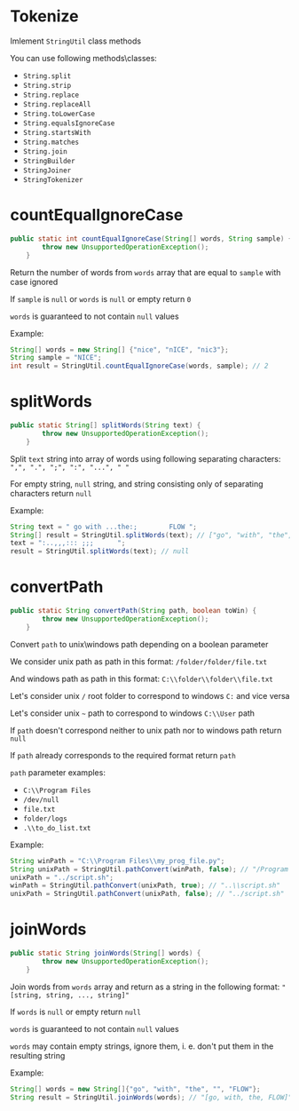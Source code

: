 # Tokenize
Imlement `StringUtil` class methods

You can use following methods\classes:
- `String.split`
- `String.strip`
- `String.replace`
- `String.replaceAll`
- `String.toLowerCase`
- `String.equalsIgnoreCase`
- `String.startsWith`
- `String.matches`
- `String.join`
- `StringBuilder`
- `StringJoiner`
- `StringTokenizer`

# countEqualIgnoreCase
```java
public static int countEqualIgnoreCase(String[] words, String sample) {
        throw new UnsupportedOperationException();
    }
```
Return the number of words from `words` array that are equal to `sample` with case ignored

If `sample` is `null` or `words` is `null` or empty return `0`

`words` is guaranteed to not contain `null` values

Example:
```java
String[] words = new String[] {"nice", "nICE", "nic3"};
String sample = "NICE";
int result = StringUtil.countEqualIgnoreCase(words, sample); // 2
```

# splitWords
```java
public static String[] splitWords(String text) {
        throw new UnsupportedOperationException();
    }
```
Split `text` string into array of words using following separating characters: `",", ".", ";", ":", "...", " "`

For empty string, `null` string, and string consisting only of separating characters return `null`

Example:
```java
String text = " go with ...the:;        FLOW ";
String[] result = StringUtil.splitWords(text); // ["go", "with", "the", "FLOW"]
text = ":..,,,::: ;;;      ";
result = StringUtil.splitWords(text); // null
```

# convertPath
```java
public static String convertPath(String path, boolean toWin) {
        throw new UnsupportedOperationException();
    }
```
Convert `path` to unix\windows path depending on a boolean parameter

We consider unix path as path in this format: `/folder/folder/file.txt`

And windows path as path in this format: `C:\\folder\\folder\\file.txt`

Let's consider unix `/` root folder to correspond to windows `C:` and vice versa 

Let's consider unix `~` path to correspond to windows `C:\\User` path

If `path` doesn't correspond neither to unix path nor to windows path return `null`

If `path` already corresponds to the required format return `path`

`path` parameter examples:
- `C:\\Program Files`
- `/dev/null`
- `file.txt`
- `folder/logs`
- `.\\to_do_list.txt`

Example:
```java
String winPath = "C:\\Program Files\\my_prog_file.py";
String unixPath = StringUtil.pathConvert(winPath, false); // "/Program Files/my_prog_file.py"
unixPath = "../script.sh";
winPath = StringUtil.pathConvert(unixPath, true); // "..\\script.sh"
unixPath = StringUtil.pathConvert(unixPath, false); // "../script.sh"
```
# joinWords
```java
public static String joinWords(String[] words) {
        throw new UnsupportedOperationException();
    }
```
Join words from `words` array and return as a string in the following format: `"[string, string, ..., string]"`

If `words` is `null` or empty return `null`

`words` is guaranteed to not contain `null` values

`words` may contain empty strings, ignore them, i. e. don't put them in the resulting string

Example:
```java
String[] words = new String[]{"go", "with", "the", "", "FLOW"};
String result = StringUtil.joinWords(words); // "[go, with, the, FLOW]"
```
